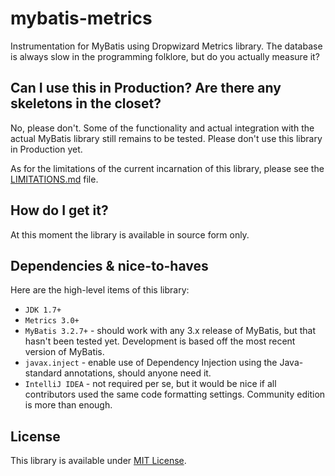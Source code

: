 mybatis-metrics
===============

Instrumentation for MyBatis using Dropwizard Metrics library. The database is always slow in the programming 
folklore, but do you actually measure it?
 
Can I use this in Production? Are there any skeletons in the closet?
--------------------------------------------------------------------

No, please don't. Some of the functionality and actual integration with the actual MyBatis library still remains to 
be tested. Please don't use this library in Production yet. 

As for the limitations of the current incarnation of this library, please see the [LIMITATIONS.md](LIMITATIONS.md) file.


How do I get it?
----------------

At this moment the library is available in source form only.



Dependencies & nice-to-haves
----------------------------

Here are the high-level items  of this library:

* `JDK 1.7+`
* `Metrics 3.0+`
* `MyBatis 3.2.7+` - should work with any 3.x release of MyBatis, but that hasn't been tested yet. Development is 
  based off the most recent version of MyBatis.
* `javax.inject` - enable use of Dependency Injection using the Java-standard annotations, should anyone need it.
* `IntelliJ IDEA` - not required per se, but it would be nice if all contributors used the same code formatting 
  settings. Community edition is more than enough.


License
-------

This library is available under [MIT License](LICENSE).
